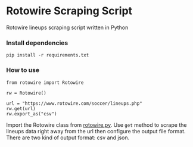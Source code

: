 # Rotowire Scraping Script

Rotowire lineups scraping script written in Python

### Install dependencies
```
pip install -r requirements.txt
```

### How to use
```^python
from rotowire import Rotowire

rw = Rotowire()

url = "https://www.rotowire.com/soccer/lineups.php"
rw.get(url)
rw.export_as("csv")
```

Import the Rotowire class from [rotowire.py](rotowire.py). Use `get` method to scrape the lineups data right away from the url then configure the output file format. There are two kind of output format: csv and json.